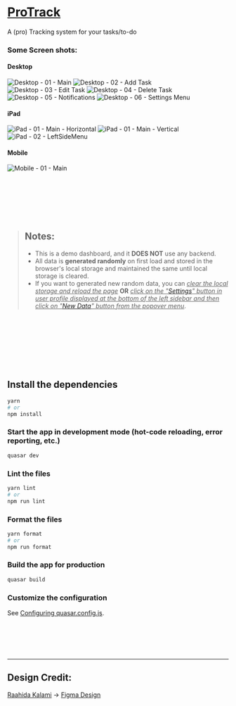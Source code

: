 # [ProTrack](https://akshaybhanawala.github.io/ProTrack-TaskDashboard/)

A (pro) Tracking system for your tasks/to-do

### Some Screen shots:
#### Desktop
![Desktop - 01 - Main](./.github/assets/images/Desktop-01-Main.png)
![Desktop - 02 - Add Task](./.github/assets/images/Desktop-02-AddTask.png)
![Desktop - 03 - Edit Task](./.github/assets/images/Desktop-03-EditTask.png)
![Desktop - 04 - Delete Task](./.github/assets/images/Desktop-04-DeleteTask.png)
![Desktop - 05 - Notifications](./.github/assets/images/Desktop-05-Notifications.png)
<a name="settings-menu"></a>
![Desktop - 06 - Settings Menu](./.github/assets/images/Desktop-06-SettingsMenu.png)


#### iPad
![iPad - 01 - Main - Horizontal](./.github/assets/images/iPad-01-Main-Horizontal.png)
![iPad - 01 - Main - Vertical](./.github/assets/images/iPad-01-Main-Vertical.png)
![iPad - 02 - LeftSideMenu](./.github/assets/images/iPad-02-LeftSideMenu.png)

#### Mobile
![Mobile - 01 - Main](./.github/assets/images/Mobile-01-Main.png)

<br /><br /><br />
---
> ## Notes:
> - This is a demo dashboard, and it **DOES NOT** use any backend.
> - All data is **generated randomly** on first load and stored in the browser's local storage and maintained the same until local storage is cleared.
> - If you want to generated new random data, you can <ins>*clear the local storage and reload the page*</ins> **OR** <ins>*click on the "[Settings](#settings-menu)" button in user profile displayed at the bottom of the left sidebar and then click on "[New Data](#settings-menu)" button from the popover menu*</ins>.


<br /><br /><br /><br />
---
## Install the dependencies
```bash
yarn
# or
npm install
```

### Start the app in development mode (hot-code reloading, error reporting, etc.)
```bash
quasar dev
```


### Lint the files
```bash
yarn lint
# or
npm run lint
```


### Format the files
```bash
yarn format
# or
npm run format
```



### Build the app for production
```bash
quasar build
```

### Customize the configuration
See [Configuring quasar.config.js](https://v2.quasar.dev/quasar-cli-vite/quasar-config-js).


<br /><br /><br /><br />

---
## Design Credit:
[Raahida Kalami](https://in.linkedin.com/in/raahida-kalami-041002raah) → [Figma Design](https://www.figma.com/design/2n42N63thKhQh9dqg5Z0HT/Design-Challenge)

